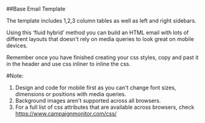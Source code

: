 ##Base Email Template

The template includes 1,2,3 column tables as well as left and right
sidebars.

Using this ‘fluid hybrid’ method you can build an HTML email with lots of different layouts that doesn't rely on media queries to look great on mobile devices.

Remember once you have finished creating your css styles, copy and past it in the header and use css inliner to inline the css.

#Note:

1. Design and code for mobile first as you can't change font sizes, dimensions or positions with media queries.
2. Background images aren't supported across all browsers.
3. For a full list of css attributes that are available across browsers, check https://www.campaignmonitor.com/css/
